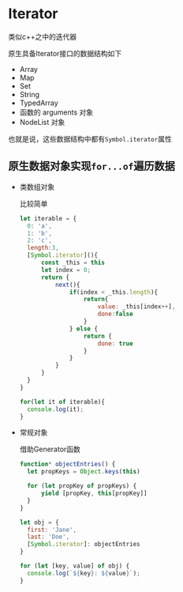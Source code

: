 # Iterator

类似c++之中的迭代器

原生具备Iterator接口的数据结构如下

- Array
- Map
- Set
- String
- TypedArray
- 函数的 arguments 对象
- NodeList 对象

也就是说，这些数据结构中都有`Symbol.iterator`属性

## 原生数据对象实现`for...of`遍历数据

- 类数组对象

  比较简单

  ```js
  let iterable = {
  	0: 'a',
  	1: 'b',
  	2: 'c',
  	length:3,
  	[Symbol.iterator](){
  		const _this = this
  		let index = 0;
  		return {
  			next(){
  				if(index < _this.length){
  					return{
  						value: _this[index++],
  						done:false
  					}
  				} else {
  					return {
  						done: true
  					}
  				}
  			}
  		}
  	}
  }
  
  for(let it of iterable){
  	console.log(it);
  }
  ```

- 常规对象

  借助Generator函数

  ```js
  function* objectEntries() {
  	let propKeys = Object.keys(this)
  
  	for (let propKey of propKeys) {
  		yield [propKey, this[propKey]]
  	}
  }
  
  let obj = {
  	first: 'Jane',
  	last: 'Doe',
  	[Symbol.iterator]: objectEntries
  }
  
  for (let [key, value] of obj) {
  	console.log(`${key}: ${value}`);
  }
  ```

  